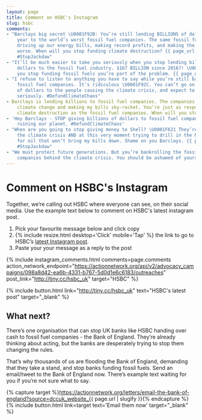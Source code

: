 ```yaml
---
layout: page
title: Comment on HSBC's Instagram
slug: hsbc
comments:
- "Barclays big secret \U0001F92B: You’re still lending BILLIONS of dollars a
    year to the world’s worst fossil fuel companies. The same fossil fuel companies
    driving up our energy bills, making record profits, and making the climate crisis
    worse. When will you stop funding climate destruction? {{ page_url }} #DefundClimateChaos
    #StopJackdaw"
- "It’ll be much easier to take you seriously when you stop lending billions of
    dollars to the fossil fuel industry. $167 BILLION since 2016?! \U0001F621 Until
    you stop funding fossil fuels you’re part of the problem. {{ page_url }} #DefundClimateChaos"
- "I refuse to listen to anything you have to say while you’re still bankrolling
    fossil fuel companies. It’s ridiculous \U0001F92C. You can’t go on lending billions
    of dollars to the people causing the climate crisis, and expect to be taken
    seriously. #DefundClimateChaos"
- Barclays is lending billions to fossil fuel companies. The companies causing
    climate change and making my bills sky-rocket. You’re just as responsible for
    climate destruction as the fossil fuel companies. When will you stop?
- 'Hey Barclays - STOP giving billions of dollars to fossil fuel companies. You’re
    ruining our planet. #DefundClimateChaos'
- "When are you going to stop giving money to Shell? \U0001F621 They’re causing
    the climate crisis AND at this very moment trying to drill in the North Sea
    for oil that won’t bring my bills down. Shame on you Barclays. {{ page_url }}
    #StopJackdaw"
- "We must protect future generations. But you’re bankrolling the fossil fuel
    companies behind the climate crisis. You should be ashamed of yourself \U0001F6A8"
---
```

# Comment on HSBC's Instagram

Together, we’re calling out HSBC where everyone can see, on their social media. Use the example text below to comment on HSBC's latest instagram post.

1. Pick your favourite message below and click copy
2. {% include resize.html desktop='Click' mobile='Tap' %} the link to go to HSBC’s [latest Instagram post](http://tiny.cc/hsbc_uk).
3. Paste your your message as a reply to the post

{% include instagram_comments.html comments=page.comments action_network_endpoint="https://actionnetwork.org/api/v2/advocacy_campaigns/098a8d42-ea6b-4331-b767-5d0d1e6c6183/outreaches" post_link="http://tiny.cc/hsbc_uk"  target="HSBC" %}

{% include button.html link="http://tiny.cc/hsbc_uk" text="HSBC's latest post" target="_blank" %}

## What next?

There’s one organisation that can stop UK banks like HSBC handing over cash to fossil fuel companies - the Bank of England. They’re already thinking about acting, but the banks are desperately trying to stop them changing the rules. 

That’s why thousands of us are flooding the Bank of England, demanding that they take a stand, and stop banks funding fossil fuels. Send an email/tweet to the Bank of England now. There’s example text waiting for you if you’re not sure what to say.

{% capture target %}https://actionnetwork.org/letters/email-the-bank-of-england?source=dccuk_website_{{ page.url | slugify }}{% endcapture %}
{% include button.html link=target text='Email them now' target="_blank" %}